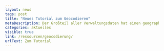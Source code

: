 ```yaml
---
layout: news
tags: post
title: "Neues Tutorial zum Geocodieren"
metaDescription: Der Großteil aller Verwaltungsdaten hat einen geographischen Bezug. Das können Adressen sein oder Informationen, die sich auf bestimmte Räume wie Bezirke oder Planungsräume beziehen. Um die Nutzung zu erleichtern, sollten diese Daten um Koordinaten ergänzt werden. Das ist leichter als gedacht. In unserem neuen Video-Tutorial zeigen wir, wie Sie einen Datensatz mithilfe eines Webtools geocodieren können.
categories: aktuelles
visible: true
link: /ressourcen/geocodierung/
urlText: Zum Tutorial
---
```

